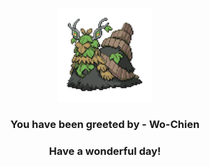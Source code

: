 <p align="center">
    <img src="https://raw.githubusercontent.com/PokeAPI/sprites/master/sprites/pokemon/1001.png" width="150" height="150">
</p>
<h3 align="center">You have been greeted by - <b>Wo-Chien</b></h3>
<h3 align="center">Have a wonderful day!</h3>
